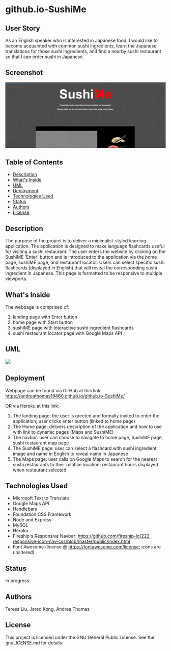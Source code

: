 # github.io-SushiMe

## User Story

As an English speaker who is interested in Japanese food, I would like to become acquainted with common sushi ingredients, learn the Japanese translations for those sushi ingredients, and find a nearby sushi restaurant so that I can order sushi in Japanese.

## Screenshot

<img src = 'public/assets/images/screenshot.png' width = “200”>

## Table of Contents

* [Description](#description)
* [What's Inside](#what's-inside)
* [UML](#uml)
* [Deployment](#deployment)
* [Technologies Used](#technologies-used)
* [Status](#status)
* [Authors](#authors)
* [License](#license)

## Description

The purpose of the project is to deliver a minimalist-styled learning application. 
The application is designed to make language flashcards useful for visiting a sushi restaurant.
The user enters the website by clicking on the SushiME 'Enter' button and is introduced to the application via the home page, sushiME page, and restaurant locator.
Users can select specific sushi flashcards (displayed in English) that will reveal the corresponding sushi ingredient in Japanese.
This page is formatted to be responsive to multiple viewports. 

## What's Inside

The webpage is comprised of:

1. landing page with Enter button
2. home page with Start button
3. sushiME page with interactive sushi ingredient flashcards
4. sushi restaurant locator page with Google Maps API

## UML

<img src = 'public/assets/images/t' width = “200”>

## Deployment

Webpage can be found via GirHub at this link: https://andreathomas19460.github.io/github.io-SushiMe/

OR via Heroku at this link: 

1. The landing page: the user is greeted and formally invited to enter the application; user clicks enter button (linked to home page)
2. The Home page: delivers description of the application and how to use with link to dynamic pages (Maps and SushiME)
3. The navbar: user can choose to navigate to home page, SushiME page, sushi restaurant map page
4. The SushiME page: user can select a flashcard with sushi ingredient image and name in English to reveal name in Japanese
5. The Maps page: user calls on Google Maps to search for the nearest sushi restaurants to their relative location; restaurant hours displayed when restaurant selected


## Technologies Used

* Microsoft Text to Translate
* Google Maps API
* Handlebars
* Foundation CSS Framework
* Node and Express
* MySQL
* Heroku
* Fireship's Responsive Navbar: https://github.com/fireship-io/222-responsive-icon-nav-css/blob/master/public/index.html
* Font Awesome (license @ https://fontawesome.com/license; icons are unaltered)

## Status

In progress

## Authors

Teresa Liu,
Jared Kong,
Andrea Thomas

## License 

This project is licensed under the GNU General Public License. See the gnuLICENSE.md for details. 